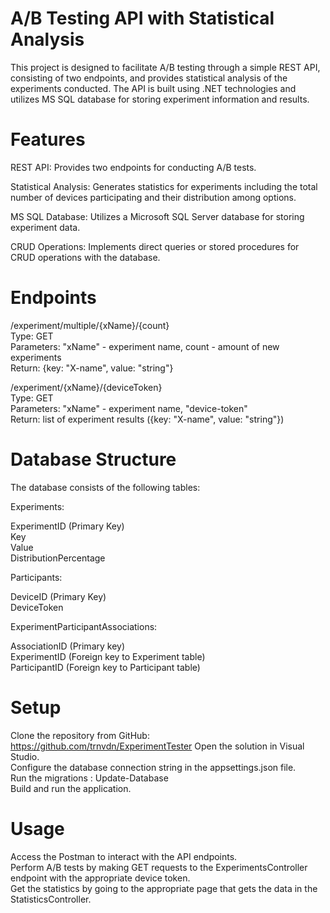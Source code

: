 # A/B Testing API with Statistical Analysis

This project is designed to facilitate A/B testing through a simple REST API, consisting of two endpoints, and provides statistical analysis of the experiments conducted. The API is built using .NET technologies and utilizes MS SQL database for storing experiment information and results.

# Features
REST API: Provides two endpoints for conducting A/B tests. <br>

Statistical Analysis: Generates statistics for experiments including the total number of devices participating and their distribution among options. <br>

MS SQL Database: Utilizes a Microsoft SQL Server database for storing experiment data. <br>

CRUD Operations: Implements direct queries or stored procedures for CRUD operations with the database.

# Endpoints
/experiment/multiple/{xName}/{count} <br>
Type: GET <br>
Parameters: "xName" - experiment name, count - amount of new experiments <br>
Return: {key: "X-name", value: "string"} <br>

/experiment/{xName}/{deviceToken} <br>
Type: GET <br>
Parameters: "xName" - experiment name, "device-token" <br>
Return: list of experiment results ({key: "X-name", value: "string"}) <br>


# Database Structure
The database consists of the following tables: <br>

Experiments:

ExperimentID (Primary Key)<br>
Key<br>
Value <br>
DistributionPercentage<br>

Participants:<br>

DeviceID (Primary Key)<br>
DeviceToken<br>

ExperimentParticipantAssociations:<br>

AssociationID (Primary key) <br>
ExperimentID (Foreign key to Experiment table) <br>
ParticipantID (Foreign key to Participant table) <br>

# Setup
Clone the repository from GitHub: https://github.com/trnvdn/ExperimentTester
Open the solution in Visual Studio.<br>
Configure the database connection string in the appsettings.json file.<br>
Run the migrations : Update-Database<br>
Build and run the application.<br>

# Usage
Access the Postman to interact with the API endpoints.<br>
Perform A/B tests by making GET requests to the ExperimentsController endpoint with the appropriate device token.<br>
Get the statistics by going to the appropriate page that gets the data in the StatisticsController.<br>
